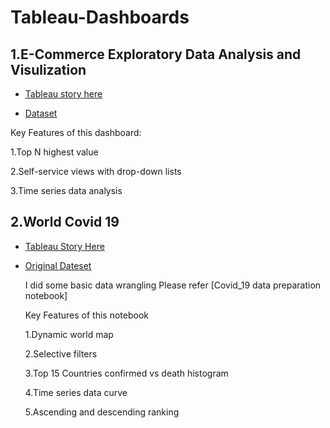 # Tableau-Dashboards

1.E-Commerce Exploratory Data Analysis and Visulization
---

* [Tableau story here](https://public.tableau.com/profile/hui.huang5946#!/vizhome/E-commerceExploratoryDataAnalysis/Story1)

* [Dataset](https://www.kaggle.com/carrie1/ecommerce-data)

Key Features of this dashboard:

1.Top N highest value

2.Self-service views with drop-down lists

3.Time series data analysis


2.World Covid 19
---

* [Tableau Story Here](https://public.tableau.com/profile/hui.huang5946#!/vizhome/world_covid_19/Dashboard1)

* [Original Dateset](https://github.com/CSSEGISandData/COVID-19)

  I did some basic data wrangling Please refer [Covid_19 data preparation notebook]
  
  Key Features of this notebook
  
  1.Dynamic world map
  
  2.Selective filters
  
  3.Top 15 Countries confirmed vs death histogram
  
  4.Time series data curve
  
  5.Ascending and descending ranking
